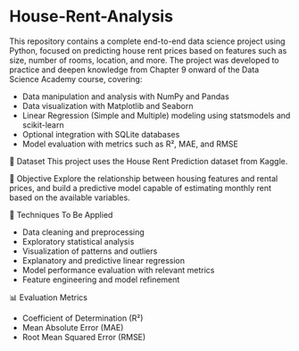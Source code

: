 # House-Rent-Analysis
This repository contains a complete end-to-end data science project using Python, focused on predicting house rent prices based on features such as size, number of rooms, location, and more.
The project was developed to practice and deepen knowledge from Chapter 9 onward of the Data Science Academy course, covering:

- Data manipulation and analysis with NumPy and Pandas
- Data visualization with Matplotlib and Seaborn
- Linear Regression (Simple and Multiple) modeling using statsmodels and scikit-learn
- Optional integration with SQLite databases
- Model evaluation with metrics such as R², MAE, and RMSE

📁 Dataset
This project uses the House Rent Prediction dataset from Kaggle.

🎯 Objective
Explore the relationship between housing features and rental prices, and build a predictive model capable of estimating monthly rent based on the available variables.

🧠 Techniques To Be Applied
- Data cleaning and preprocessing
- Exploratory statistical analysis
- Visualization of patterns and outliers
- Explanatory and predictive linear regression
- Model performance evaluation with relevant metrics
- Feature engineering and model refinement

📊 Evaluation Metrics
- Coefficient of Determination (R²)
- Mean Absolute Error (MAE)
- Root Mean Squared Error (RMSE)
